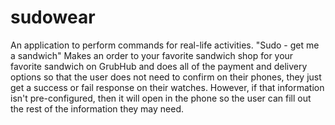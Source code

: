 sudowear
========

An application to perform commands for real-life activities. "Sudo - get me a sandwich" Makes an order to your favorite sandwich shop for your favorite sandwich on GrubHub and does all of the payment and delivery options so that the user does not need to confirm on their phones, they just get a success or fail response on their watches. However, if that information isn't pre-configured, then it will open in the phone so the user can fill out the rest of the information they may need.
